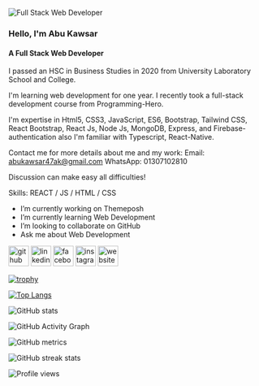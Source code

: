 ![Full Stack Web Developer]()

### Hello, I'm Abu Kawsar

#### A Full Stack Web Developer


I passed an HSC in Business Studies in 2020 from University Laboratory School and College. 

I'm learning web development for one year. I recently took a full-stack development course from Programming-Hero. 

I'm expertise in Html5, CSS3, JavaScript, ES6, Bootstrap, Tailwind CSS, React Bootstrap, React Js, Node Js, MongoDB, Express, and Firebase-authentication also I'm familiar with Typescript, React-Native.

Contact me for more details about me and my work:
Email: abukawsar47ak@gmail.com
WhatsApp: 01307102810

Discussion can make easy all difficulties!

Skills: REACT / JS / HTML / CSS

- I’m currently working on Themeposh 
- I’m currently learning Web Development  
- I’m looking to collaborate on GitHub  
- Ask me about Web Development 


[<img src='https://cdn.jsdelivr.net/npm/simple-icons@3.0.1/icons/github.svg' alt='github' height='40'>](https://github.com/abukawsar47)  [<img src='https://cdn.jsdelivr.net/npm/simple-icons@3.0.1/icons/linkedin.svg' alt='linkedin' height='40'>](https://www.linkedin.com/in/abu-kawsar-10118b228/)  [<img src='https://cdn.jsdelivr.net/npm/simple-icons@3.0.1/icons/facebook.svg' alt='facebook' height='40'>](https://www.facebook.com/abukawsar204)  [<img src='https://cdn.jsdelivr.net/npm/simple-icons@3.0.1/icons/instagram.svg' alt='instagram' height='40'>](https://www.instagram.com/abu_kawsar_47/)  [<img src='https://cdn.jsdelivr.net/npm/simple-icons@3.0.1/icons/icloud.svg' alt='website' height='40'>](https://abu-kawsar.netlify.app/)  

[![trophy](https://github-profile-trophy.vercel.app/?username=abukawsar47)](https://github.com/ryo-ma/github-profile-trophy)

[![Top Langs](https://github-readme-stats.vercel.app/api/top-langs/?username=abukawsar47)](https://github.com/anuraghazra/github-readme-stats)

![GitHub stats](https://github-readme-stats.vercel.app/api?username=abukawsar47&show_icons=true&count_private=true)  

![GitHub Activity Graph](https://activity-graph.herokuapp.com/graph?username=abukawsar47)  

![GitHub metrics](https://metrics.lecoq.io/abukawsar47)  

![GitHub streak stats](https://github-readme-streak-stats.herokuapp.com/?user=abukawsar47)  

![Profile views](https://gpvc.arturio.dev/abukawsar47)  
